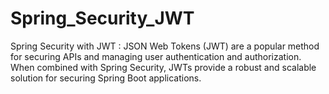 # Spring_Security_JWT
Spring Security with JWT : JSON Web Tokens (JWT) are a popular method for securing APIs and managing user authentication and authorization. When combined with Spring Security, JWTs provide a robust and scalable solution for securing Spring Boot applications.

